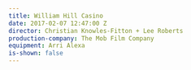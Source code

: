 ```yaml
---
title: William Hill Casino
date: 2017-02-07 12:47:00 Z
director: Christian Knowles-Fitton + Lee Roberts
production-company: The Mob Film Company
equipment: Arri Alexa
is-shown: false
---
```


